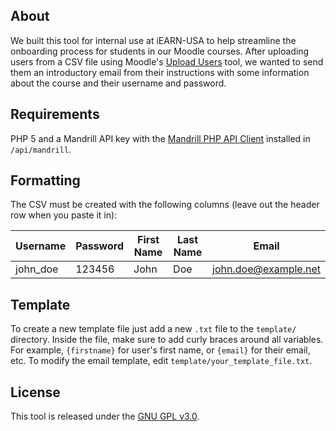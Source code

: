 ## About

We built this tool for internal use at iEARN-USA to help streamline the onboarding process for students in our Moodle courses. After uploading users from a CSV file using Moodle's [Upload Users](https://docs.moodle.org/en/Upload_users) tool, we wanted to send them an introductory email from their instructions with some information about the course and their username and password.

## Requirements

PHP 5 and a Mandrill API key with the [Mandrill PHP API Client](https://mandrillapp.com/api/docs/index.php.html) installed in `/api/mandrill`.

## Formatting

The CSV must be created with the following columns (leave out the header row when you paste it in):

Username      | Password      | First Name    | Last Name     | Email
------------- | ------------- | ------------- | ------------- | -------------
john_doe      | 123456        | John          | Doe           | john.doe@example.net

## Template

To create a new template file just add a new `.txt` file to the `template/` directory. Inside the file, make sure to add curly braces around all variables. For example, `{firstname}` for user's first name, or `{email}` for their email, etc. To modify the email template, edit `template/your_template_file.txt`.

## License

This tool is released under the [GNU GPL v3.0](https://gnu.org/licenses/old-licenses/gpl-2.0.txt).